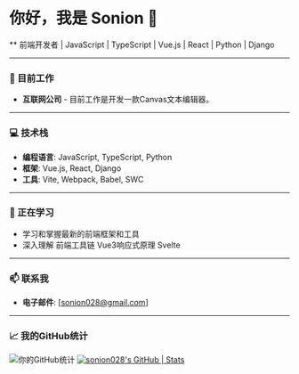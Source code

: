 # 你好，我是 Sonion 👋

** 前端开发者 | JavaScript | TypeScript | Vue.js | React | Python | Django

---

### 💼 目前工作
- **互联网公司** - 目前工作是开发一款Canvas文本编辑器。

---

### 💻 技术栈
- **编程语言**: JavaScript, TypeScript, Python
- **框架**: Vue.js, React, Django
- **工具**: Vite, Webpack, Babel, SWC

---

### 🌱 正在学习
- 学习和掌握最新的前端框架和工具
- 深入理解 前端工具链 Vue3响应式原理 Svelte

---

### 📫 联系我
- **电子邮件**: [sonion028@gmail.com]

---

### 📈 我的GitHub统计
![你的GitHub统计](https://github-readme-stats.vercel.app/api?username=sonion&show_icons=true&theme=radical)
[![sonion028's GitHub | Stats](https://stats.quira.sh/sonion028/github?theme=dark)](https://quira.sh?utm_source=widgets&utm_campaign=sonion028)

